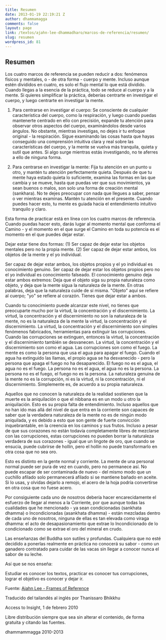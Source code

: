 ```yaml
---
title: Resumen
date: 2013-01-19 22:19:21 Z
author: dhammamagga
comments: false
layout: page
link: /textos/ajahn-lee-dhammadharo/marcos-de-referencia/resumen/
slug: resumen
wordpress_id: 81
---
```


## Resumen


Los cuatro marcos de referencia se pueden reducir a dos: fenómenos físicos y mentales, o - de otra forma - cuerpo y mente. Incluso aunque estén divididos en cuatro, es solo el flujo mental lo que está dividido. Cuando llegas a la esencia de la práctica, todo se reduce al cuerpo y a la mente. Si quieres simplificar la práctica, deberías centrarte en investigar el cuerpo, y luego centrarte en investigar la mente.

1. Para centrarse en investigar el cuerpo: Se consciente de cualquier característica del cuerpo, como la respiración, y luego cuando puedas mantenerte centrado en ello con precisión, expande tu atención para observar otros aspectos del cuerpo, examinándolos desde varios ángulos. No obstante, mientras investigas, no dejes ir tu enfoque original - la respiración. Sigue examinando las cosas hasta que hayas conseguido una comprensión intuitiva clara y real sobre las características del cuerpo, y la mente se vuelva más tranquila, quieta y sutil que antes. Si algo surge mientras estás investigando, no te aferres a ello de ninguna forma.

2. Para centrarse en investigar la mente: Fija tu atención en un punto u otro, y mantén tu atención perfectamente quieta. Después de que tu mente haya estado quieta lo suficiente, examina las formas en las que cambia y se mueve, hasta que puedas ver que sus movimientos, ya sean buenos o malos, son solo una forma de creación mental (sankhara). No te dejes preocupar con nada que llegues a saber, pensar o ver mientras examinas. Mantén tu atención en el presente. Cuando puedes hacer esto, tu mente es guiada hacia el entendimiento intuitivo tranquilo y claro.

Esta forma de practicar está en línea con los cuatro marcos de referencia. Cuando puedas hacer esto, darás lugar al momento mental que conforma el Camino - y el momento en el que surge el Camino en toda su potencia es el momento en el que puedes dejar estar.

Dejar estar tiene dos formas: (1) Ser capaz de dejar estar los objetos mentales pero no la propia mente. (2) Ser capaz de dejar estar ambos, los objetos de la mente y el yo individual.

Ser capaz de dejar estar ambos, los objetos propios y el yo individual es conocimiento genuino. Ser capaz de dejar estar los objetos propios pero no el yo individual es conocimiento falseado. El conocimiento genuino deja estar ambos extremos: Deja que el objeto siga su propia naturaleza como objeto, y deja que la mente sigua la naturaleza de la mente. En otras palabras, deja que la naturaleza cuide de sí misma. "Objeto" aquí se refiere al cuerpo; "yo" se refiere al corazón. Tienes que dejar estar a ambos.

Cuando tu conocimiento puede alcanzar este nivel, no tienes que preocuparte mucho por la virtud, la concentración y el discernimiento. La virtud, la concentración y el discernimiento no son la naturaleza de la mente, no es la naturaleza de la mente la virtud, la concentración y el discernimiento. La virtud, la concentración y el discernimiento son simples fenómenos fabricados, herramientas para extinguir las corrupciones. Cuando las corrupciones se extinguen, entonces la virtud, la concentración y el discernimiento también se desvanecen. La virtud, la concentración y el discernimiento son como el agua. Las corrupciones son como el fuego. La mente es como la persona que usa el agua para apagar el fuego. Cuando el agua ha extinguido las llamas, el propio agua se ha desvanecido - pero la persona que apaga el fuego no ha desaparecido. El fuego no es el agua, el agua no es el fuego. La persona no es el agua, el agua no es la persona. La persona no es el fuego, el fuego no es la persona. La naturaleza genuina de la mente no es la corrupción, ni es la virtud, ni la concentración, ni el discernimiento. Simplemente es, de acuerdo a su propia naturaleza.

Aquellos que no conocen la naturaleza de la realidad sostienen que la muerte es la aniquilación o que el nibbana es en un modo u otro la aniquilación. Esto es su propia falta de entendimiento. Incluso aquellos que no han ido mas allá del nivel de que entra en la corriente son capaces de saber que la verdadera naturaleza de la mente no es de ningún modo aniquilada, y es debido a esto que son gente de fuerte convicción inquebrantable, en la creencia en los caminos y sus frutos. Incluso a pesar de que sus corazones no están todavía completamente libres de mezclarse con las corrupciones, estas corrupciones no pueden borrar la naturaleza verdadera de sus corazones - igual que un lingote de oro, que cuando se ensucia, puede cubrirse de hollín, pero el hollín no puede transformarlo en otra cosa que no sea oro.

Esto es distinto en la gente normal y corriente. La mente de una personal normal puede ser pura de vez en cuando, pero no permanece así. No puede escapar de ser contaminada de nuevo - del mismo modo que un cuchillo afilado solo permanecerá afilado si se mantiene bañado en aceite. Si lo usas, y olvidas dejarlo a remojo, el acero de la hoja podría convertirse en otra cosa que no fuese acero.

Por consiguiente cada uno de nosotros debería hacer encarecidamente el esfuerzo de llegar al menos a la Corriente, por que aunque todas las cualidades que he mencionado - ya sean condicionadas (sankhata dhamma) o Incondicionadas (asankhata dhamma) - están mezcladas dentro de cada uno de nosotros, ninguna de ellas es tan elevada como viraga dhamma: el acto de desapasionamiento que extrae lo Incondicionado de lo condicionado como se extrae el oro del mineral en crudo.

Las enseñanzas del Buddha son sutiles y profundas. Cualquiera que no esté decidido a ponerlas realmente en práctica no conocerá su sabor - como un ganadero contratado para cuidar de las vacas sin llegar a conocer nunca el sabor de su leche.

Así que se nos enseña:

Estudiar es conocer
los textos,
practicar es conocer
tus corrupciones,
lograr el objetivo es conocer
y dejar ir.<!-- more -->


Fuente: [Ajahn Lee - Frames of Reference](http://www.accesstoinsight.org/lib/thai/lee/frames.html)




Traducido del tailandés al inglés por Thanissaro Bhikkhu




Access to Insight, 1 de febrero 2010




Libre distribución siempre que sea sin alterar el contenido, de forma gratuita y citando las fuentes.




dhammammagga 2010-2013
